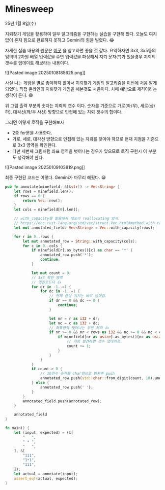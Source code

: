 # Minesweep

25년 1월 8일(수)

지뢰찾기 게임을 활용하여 일부 알고리즘을 구현하는 실습을 구현해 봤다. 오늘도 여지없이 혼자 힘으로 완료하지 못하고 Gemini의 힘을 빌렸다. 😂

자세한 실습 내용의 원문은 [이곳](https://exercism.org/tracks/rust/exercises/minesweeper "이곳") 을 참고하면 좋을 것 같다. 요약하자면 3x3, 3x5등의 임의의 2차원 배열 입력값을 주면 입력값을 파싱해서 지뢰 문자(\*)가 있을경우 지뢰의 갯수를 업데이트 해보라는 내용이다.


![[Pasted image 20250108185625.png]]

사실 나는 게임을 별로 좋아하지 않아서 지뢰찾기 게임의 알고리즘을 이번에 처음 알게 되었다. 직접 온라인의 지뢰찾기 게임을 해본것도 처음이다. 치매 예방으로 제격이라는 생각이 든다. 😅

위 그림 출력 부분의 숫자는 지뢰의 갯수 이다. 숫자를 기준으로 가로(좌/우), 세로(상/하), 대각선(좌/우 사선) 방향으로 인접해 있는 지뢰 갯수의 합이다.

그러면 이렇게 로직을 구현해보자

- 2중 for문을 사용한다.
- 가로, 세로, 대각선 방향으로 인접해 있는 지뢰를 찾아야 하므로 현재 지점을 기준으로 3x3 영역을 확인한다.
- 다만 세번째 그림처럼 좌표 영역을 벗어나는 경우가 있으므로 로직 구현시 이 부분도 생각해야 한다.


![[Pasted image 20250109103819.png]]


최종 구현된 코드는 이렇다. Gemini가 마무리 해줬다. 😀

```rust
pub fn annotate(minefield: &[&str]) -> Vec<String> {
    let rows = minefield.len();
    if rows == 0 {
        return Vec::new();
    }
    let cols = minefield[0].len();

    // with_capacity를 활용해서 메모리 reallocating 방지.
    // https://doc.rust-lang.org/std/vec/struct.Vec.html#method.with_capacity
    let mut annotated_field: Vec<String> = Vec::with_capacity(rows);

    for r in 0..rows {
        let mut annotated_row = String::with_capacity(cols);
        for c in 0..cols {
            if minefield[r].as_bytes()[c] as char == '*' {
                annotated_row.push('*');
                continue;
            }

            let mut count = 0;
            // 3x3 확인 영역 
            // 멋진코드다 👍
            for dr in -1..=1 {
                for dc in -1..=1 {
                    // 현재 중심 위치는 바로 넘어감.
                    if dr == 0 && dc == 0 {
                        continue;
                    }

                    let nr = r as i32 + dr;
                    let nc = c as i32 + dc;
                    // 좌표영역 벗어나는 부분 처리 👍
                    if nr >= 0 && nr < rows as i32 && nc >= 0 && nc < cols as i32 {
                        if minefield[nr as usize].as_bytes()[nc as usize] as char == '*' {
                            // 지뢰 발견하면 갯수 업데이트.
                            count += 1;
                        }
                    }
                }
            }
            if count > 0 {
                // 10진수 숫자를 char형으로 변환후 push
                annotated_row.push(std::char::from_digit(count, 10).unwrap());
            } else {
                annotated_row.push(' ');
            }
        }
        annotated_field.push(annotated_row);
    }

    annotated_field
}

fn main() {
    let (input, expected) = (&[
        "   ",
        " * ",
        "   ",
    ], &[
        "111",
        "1*1",
        "111",
    ]);
    let actual = annotate(input);
    assert_eq!(actual, expected);        
}


```

